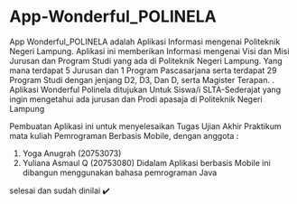 # App-Wonderful_POLINELA

App Wonderful_POLINELA adalah Aplikasi Informasi mengenai Politeknik Negeri Lampung. Aplikasi ini memberikan Informasi mengenai 
Visi dan Misi Jurusan dan Program Studi yang ada di Politeknik Negeri Lampung. Yang mana terdapat 5 Jurusan dan 1 Program Pascasarjana serta terdapat 29 Program Studi 
dengan jenjang D2, D3, Dan D, serta Magister Terapan.
.
Aplikasi Wonderful Polinela ditujukan Untuk Siswa/i SLTA-Sederajat yang ingin mengetahui ada jurusan dan Prodi apasaja di Politeknik Negeri Lampung

Pembuatan Aplikasi ini untuk menyelesaikan Tugas Ujian Akhir Praktikum mata kuliah Pemrograman Berbasis Mobile, dengan anggota :
1. Yoga Anugrah (20753073)
2. Yuliana Asmaul Q (20753080)
Didalam Aplikasi berbasis Mobile ini dibangun menggunakan bahasa pemrograman Java



selesai dan sudah dinilai :heavy_check_mark:
